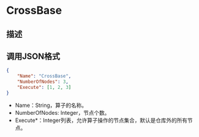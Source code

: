 # CrossBase

## 描述

## 调用JSON格式

```json
{
	"Name": "CrossBase",
	"NumberOfNodes": 3,
	"Execute": [1, 2, 3]
}
```
* Name：String，算子的名称。
* NumberOfNodes: Integer，节点个数。
* Execute\*：Integer列表，允许算子操作的节点集合，默认是仓库外的所有节点。


